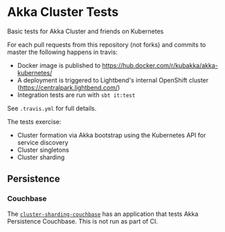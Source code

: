 # Akka Cluster Tests

Basic tests for Akka Cluster and friends on Kubernetes

For each pull requests from this repository (not forks) and commits to master the following happens in travis:

* Docker image is published to https://hub.docker.com/r/kubakka/akka-kubernetes/
* A deployment is triggered to Lightbend's internal OpenShift cluster (https://centralpark.lightbend.com/)
* Integration tests are run with `sbt it:test`

See `.travis.yml` for full details.

The tests exercise:

* Cluster formation via Akka bootstrap using the Kubernetes API for service discovery
* Cluster singletons
* Cluster sharding

## Persistence

### Couchbase

The [`cluster-sharding-couchbase`](cluster-sharding-couchbase/README.md) has an application that tests Akka Persistence Couchbase. This is
not run as part of CI.







